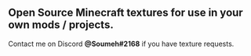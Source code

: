 ## Open Source Minecraft textures for use in your own mods / projects.

Contact me on Discord **@Soumeh#2168** if you have texture requests.

